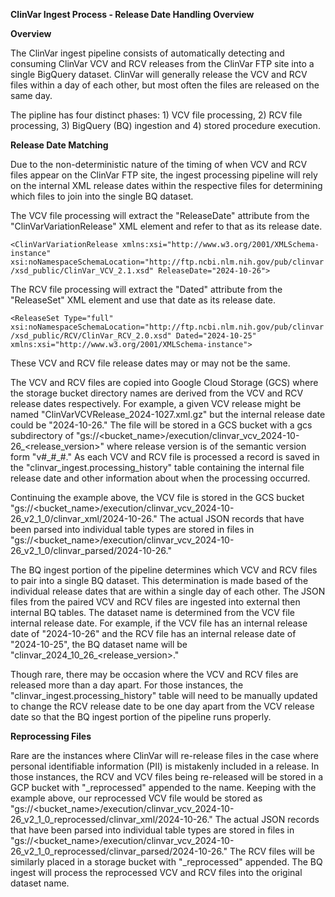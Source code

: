 **ClinVar Ingest Process - Release Date Handling Overview** 

**Overview** 

The ClinVar ingest pipeline consists of automatically detecting and consuming
ClinVar VCV and RCV releases from the ClinVar FTP site into a single BigQuery dataset. 
ClinVar will generally release the VCV and RCV files within a day of each other, but 
most often the files are released on the same day.

The pipline has four distinct phases: 1) VCV file processing, 2) RCV file processing, 3)
BigQuery (BQ) ingestion and 4) stored procedure execution. 

**Release Date Matching**

Due to the non-deterministic nature of the timing of when VCV and RCV files appear on 
the ClinVar FTP site, the ingest processing pipeline will rely on the internal XML release dates
within the respective files for determining which files to join into the single BQ dataset.

The VCV file processing will extract the "ReleaseDate" attribute from the "ClinVarVariationRelease" 
XML element and refer to that as its release date. 

`<ClinVarVariationRelease xmlns:xsi="http://www.w3.org/2001/XMLSchema-instance" xsi:noNamespaceSchemaLocation="http://ftp.ncbi.nlm.nih.gov/pub/clinvar/xsd_public/ClinVar_VCV_2.1.xsd" ReleaseDate="2024-10-26">`

The RCV file processing will extract the "Dated"
attribute from the "ReleaseSet" XML element and use that date as its release date. 
    
`<ReleaseSet Type="full" xsi:noNamespaceSchemaLocation="http://ftp.ncbi.nlm.nih.gov/pub/clinvar/xsd_public/RCV/ClinVar_RCV_2.0.xsd" Dated="2024-10-25" xmlns:xsi="http://www.w3.org/2001/XMLSchema-instance">`

These VCV and RCV file release dates may or may not be the same. 

The VCV and RCV files are copied into Google Cloud Storage (GCS) where the storage 
bucket directory names are derived from the VCV and RCV release dates respectively.
For example, a given VCV release might be named "ClinVarVCVRelease_2024-1027.xml.gz" 
but the internal release date could be "2024-10-26." The file will be stored in a 
GCS bucket with a gcs subdirectory of
"gs://<bucket_name>/execution/clinvar_vcv_2024-10-26_<release_version>" where release version
is of the semantic version form "v#\_#\_#." As each VCV and RCV file is processed a
record is saved in the "clinvar_ingest.processing_history" table containing the
internal file release date and other information about when the processing occurred.

Continuing the example above, the VCV file is stored in the GCS bucket
"gs://<bucket_name>/execution/clinvar_vcv_2024-10-26_v2_1_0/clinvar_xml/2024-10-26." The
actual JSON records that have been parsed into individual table types are stored in files in
"gs://<bucket_name>/execution/clinvar_vcv_2024-10-26_v2_1_0/clinvar_parsed/2024-10-26."

The BQ ingest portion of the pipeline determines which VCV and RCV files to pair into a
single BQ dataset. This determination is made based of the individual release dates that
are within a single day of each other. The JSON files from the paired VCV and RCV files
are ingested into external then internal BQ tables. The dataset name is determined from 
the VCV file internal release date. For example, if the VCV file has an internal release
date of "2024-10-26" and the RCV file has an internal release date of "2024-10-25", the
BQ dataset name will be "clinvar_2024_10_26_<release_version>."

Though rare, there may be occasion where the VCV and RCV files are released more than a day apart.
For those instances, the "clinvar_ingest.processing_history" table will need to be manually
updated to change the RCV release date to be one day apart from the VCV release date
so that the BQ ingest portion of the pipeline runs properly.

**Reprocessing Files**

Rare are the instances where ClinVar will re-release files in the case
where personal identifiable information (PII) is mistakenly included in a release.
In those instances, the RCV and VCV files being re-released will be stored in
a GCP bucket with "_reprocessed" appended to the name. Keeping with the example above,
our reprocessed VCV file would be stored as
"gs://<bucket_name>/execution/clinvar_vcv_2024-10-26_v2_1_0_reprocessed/clinvar_xml/2024-10-26." The
actual JSON records that have been parsed into individual table types are stored in files in
"gs://<bucket_name>/execution/clinvar_vcv_2024-10-26_v2_1_0_reprocessed/clinvar_parsed/2024-10-26."
The RCV files will be similarly placed in a storage bucket with "_reprocessed" appended.
The BQ ingest will process the reprocessed VCV and RCV files into the original dataset name.
